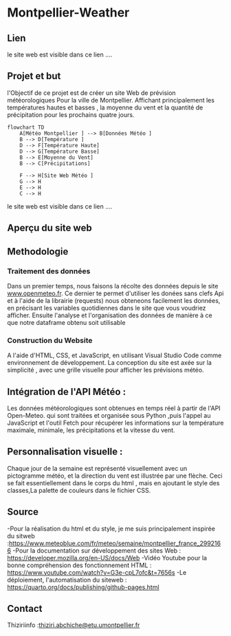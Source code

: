 # Montpellier-Weather
## Lien 
le site web est visible dans ce lien ....
## Projet et but   

l'Objectif de ce projet est de créer un site Web de prévision météorologiques Pour la ville de Montpellier. Affichant   principalement les températures hautes et basses ,  la moyenne du vent et la quantité de précipitation  pour les prochains quatre jours. 
```mermaid
flowchart TD
    A[Météo Montpellier ] --> B[Données Météo ]
    B --> D[Température ]
    D --> F[Température Haute]
    D --> G[Température Basse]
    B --> E[Moyenne du Vent]
    B --> C[Précipitations]

    F --> H[Site Web Météo ]
    G --> H
    E --> H
    C --> H
```
 le site web est visible dans ce lien .... 
 ## Aperçu du site web 

 ## Methodologie 

 ### Traitement des données 

 Dans un premier temps, nous faisons la récolte  des données depuis le site www.openmeteo.fr. Ce dernier te permet d'utiliser les donées sans clefs Api et à l'aide de la librairie (requests) nous obteneons  facilement les données, en précisant les variables quotidiennes dans le site que vous voudriez afficher. Ensuite l'analyse et l'organisation des données de manière à ce que notre  dataframe obtenu soit utilisable 
 
 ### Construction du Website

A l'aide d'HTML, CSS, et JavaScript, en utilisant Visual Studio Code comme environnement de développement. La conception du site  est axée sur la simplicité , avec une grille visuelle pour afficher les prévisions météo.

## Intégration de l'API Météo :
Les données météorologiques sont obtenues en temps réel à partir de l'API Open-Meteo. qui sont traitées et organisée sous Python ,puis l'appel au JavaScript et l'outil Fetch pour récupérer les informations sur la température maximale, minimale, les précipitations et la vitesse du vent.

## Personnalisation visuelle :
Chaque jour de la semaine est représenté visuellement avec un pictogramme météo, et la direction du vent est illustrée par une flèche. Ceci se fait essentiellement dans le corps du html , mais en ajoutant le style des classes,La palette de couleurs dans le fichier CSS.

## Source 

-Pour la réalisation du html et du style, je me suis principalement inspirée du sitweb :https://www.meteoblue.com/fr/meteo/semaine/montpellier_france_2992166
-Pour la documentation sur développement des sites Web : https://developer.mozilla.org/en-US/docs/Web
-Vidéo Youtube pour la bonne compréhension des fonctionnement HTML : https://www.youtube.com/watch?v=G3e-cpL7ofc&t=7656s
-Le déploiement, l'automatisation du siteweb : https://quarto.org/docs/publishing/github-pages.html

## Contact 
Thiziriinfo :thiziri.abchiche@etu.umontpellier.fr
 

 

